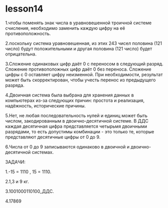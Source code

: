 # lesson14

  1.чтобы поменять знак числа в уравновешенной троичной системе счисления, необходимо заменить каждую цифру на её противоположность.

  2.поскольку система уравновешенная, из этих 243 чисел половина (121 число) будут положительными и другая половина (121 число) будет отрицательна.

  3.Сложение одинаковых цифр даёт 0 с переносом в следующий разряд. Сложение противоположных цифр даёт 0 без переноса. Сложение цифры с 0 оставляет цифру неизменной. При необходимости, результат может быть скорректирован, чтобы учесть перенос из предыдущего разряда.

  4.Двоичная система была выбрана для хранения данных в компьютерах из-за следующих причин: простота и реализация, надёжность, исторические причины.

  5.Нет, не любая последовательность нулей и единиц может быть числом, закодированным в двоично-десятичной системе. В ДДС каждая десятичная цифра представляется четырьмя двоичными разрядами, то есть допустимы комбинации - это только те, которые представляют десятичные цифры от 0 до 9.

  6.Числа от 0 до 9 записываются одинаково в двоичной и двоично-десятичной системах.

ЗАДАЧИ:

  1.-15 = 1110 , 15 = 1110.

  2.1,3 и 9 кг.

  3.1001000110100_ДДС.

  4.17869
